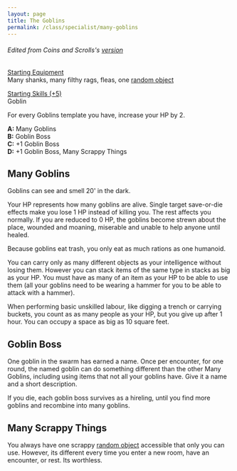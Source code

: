 ```yaml
---
layout: page
title: The Goblins
permalink: /class/specialist/many-goblins
---
```


###### Edited from Coins and Scrolls's [version](https://coinsandscrolls.blogspot.com/2018/04/osr-class-many-goblins.html)

<ins>Starting Equipment</ins><br>
Many shanks, many filthy rags, fleas, one [random object](http://tenfootpolemic.blogspot.com/2014/01/200-failed-medieval-careers.html)

<ins>Starting Skills (+5)</ins><br>
Goblin

For every Goblins template you have, increase your HP by 2.

**A:** Many Goblins<br>
**B:** Goblin Boss<br>
**C:** +1 Goblin Boss<br>
**D:** +1 Goblin Boss, Many Scrappy Things<br>

## Many Goblins
Goblins can see and smell 20' in the dark.

Your HP represents how many goblins are alive. Single target save-or-die effects make you lose 1 HP instead of killing you. The rest affects you normally. If you are reduced to 0 HP, the goblins become strewn about the place, wounded and moaning, miserable and unable to help anyone until healed. 

Because goblins eat trash, you only eat as much rations as one humanoid.

You can carry only as many different objects as your intelligence without losing them. However you can stack items of the same type in stacks as big as your HP. You must have as many of an item as your HP to be able to use them (all your goblins need to be wearing a hammer for you to be able to attack with a hammer).

When performing basic unskilled labour, like digging a trench or carrying buckets, you count as as many people as your HP, but you give up after 1 hour. You can occupy a space as big as 10 square feet.

## Goblin Boss
One goblin in the swarm has earned a name. Once per encounter, for one round, the named goblin can do something different than the other Many Goblins, including using items that not all your goblins have. Give it a name and a short description. 

If you die, each goblin boss survives as a hireling, until you find more goblins and recombine into many goblins.

## Many Scrappy Things
You always have one scrappy [random object](http://tenfootpolemic.blogspot.com/2014/01/200-failed-medieval-careers.html) accessible that only you can use. However, its different every time you enter a new room, have an encounter, or rest. Its worthless.


